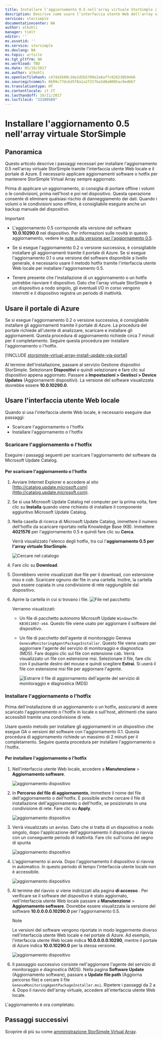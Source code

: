 ```yaml
---
title: Installare l'aggiornamento 0.5 nell'array virtuale StorSimple | Microsoft Docs
description: Descrive come usare l'interfaccia utente Web dell'array virtuale StorSimple per applicare aggiornamenti tramite il portale di Azure e gli hotfix
services: storsimple
documentationcenter: NA
author: alkohli
manager: timlt
editor: ''
ms.assetid: ''
ms.service: storsimple
ms.devlang: NA
ms.topic: article
ms.tgt_pltfrm: NA
ms.workload: TBD
ms.date: 05/10/2017
ms.author: alkohli
ms.openlocfilehash: c47da5b90c16e2d5b5709e2a6affc026238b9468
ms.sourcegitcommit: 6699c77dcbd5f8a1a2f21fba3d0a0005ac9ed6b7
ms.translationtype: HT
ms.contentlocale: it-IT
ms.lasthandoff: 10/11/2017
ms.locfileid: "23109589"
---
```

# <a name="install-update-05-on-your-storsimple-virtual-array"></a>Installare l'aggiornamento 0.5 nell'array virtuale StorSimple

## <a name="overview"></a>Panoramica

Questo articolo descrive i passaggi necessari per installare l'aggiornamento 0.5 nell'array virtuale StorSimple tramite l'interfaccia utente Web locale e il portale di Azure. È necessario applicare aggiornamenti software o hotfix per mantenere StorSimple Virtual Array sempre aggiornato.

Prima di applicare un aggiornamento, si consiglia di portare offline i volumi o le condivisioni, prima nell'host e poi nel dispositivo. Questa operazione consente di eliminare qualsiasi rischio di danneggiamento dei dati. Quando i volumi o le condivisioni sono offline, è consigliabile eseguire anche un backup manuale del dispositivo.

> [!IMPORTANT]
> - L'aggiornamento 0.5 corrisponde alla versione del software **10.0.10290.0** nel dispositivo. Per informazioni sulle novità in questo aggiornamento, vedere le [note sulla versione per l'aggiornamento 0.5](storsimple-virtual-array-update-05-release-notes.md).
>
> - Se si esegue l'aggiornamento 0.2 o versione successiva, è consigliabile installare gli aggiornamenti tramite il portale di Azure. Se si esegue l'aggiornamento 0.1 o una versione del software disponibile a livello generale, è necessario usare il metodo hotfix tramite l'interfaccia utente Web locale per installare l'aggiornamento 0.5.
>
> - Tenere presente che l'installazione di un aggiornamento o un hotfix potrebbe riavviare il dispositivo. Dato che l'array virtuale StorSimple è un dispositivo a nodo singolo, gli eventuali I/O in corso vengono interrotti e il dispositivo registra un periodo di inattività.

## <a name="use-the-azure-portal"></a>Usare il portale di Azure

Se si esegue l'aggiornamento 0.2 o versione successiva, è consigliabile installare gli aggiornamenti tramite il portale di Azure. La procedura del portale richiede all'utente di analizzare, scaricare e installare gli aggiornamenti. Questa procedura di aggiornamento richiede circa 7 minuti per il completamento. Seguire questa procedura per installare l'aggiornamento o l'hotfix.

[!INCLUDE [storsimple-virtual-array-install-update-via-portal](../../includes/storsimple-virtual-array-install-update-via-portal-04.md)]

Al termine dell'installazione, passare al servizio Gestione dispositivi StorSimple. Selezionare **Dispositivi** e quindi selezionare e fare clic sul dispositivo appena aggiornato. Passare a **Impostazioni > Gestisci > Device Updates** (Aggiornamenti dispositivi). La versione del software visualizzata dovrebbe essere **10.0.10290.0**.

## <a name="use-the-local-web-ui"></a>Usare l'interfaccia utente Web locale

Quando si usa l'interfaccia utente Web locale, è necessario eseguire due passaggi:

* Scaricare l'aggiornamento o l'hotfix
* Installare l'aggiornamento o l'hotfix

### <a name="download-the-update-or-the-hotfix"></a>Scaricare l'aggiornamento o l'hotfix

Eseguire i passaggi seguenti per scaricare l'aggiornamento del software da Microsoft Update Catalog.

#### <a name="to-download-the-update-or-the-hotfix"></a>Per scaricare l'aggiornamento o l'hotfix

1. Avviare Internet Explorer e accedere al sito [http://catalog.update.microsoft.com](http://catalog.update.microsoft.com).

2. Se si usa Microsoft Update Catalog nel computer per la prima volta, fare clic su **Installa** quando viene richiesto di installare il componente aggiuntivo Microsoft Update Catalog.

3. Nella casella di ricerca di Microsoft Update Catalog, immettere il numero dell'hotfix da scaricare riportato nella Knowledge Base (KB). Immettere **4021576** per l'aggiornamento 0.5 e quindi fare clic su **Cerca**.
   
    Verrà visualizzato l'elenco degli hotfix, tra cui l'**aggiornamento 0.5 per l'array virtuale StorSimple**.
   
    ![Cercare nel catalogo](./media/storsimple-virtual-array-install-update-05/download1.png)

4. Fare clic su **Download**. 

5. Dovrebbero venire visualizzati due file per il download, con estensione *msu* e *cab*. Scaricare ognuno dei file in una cartella. Inoltre, la cartella può essere copiata in una condivisione di rete raggiungibile dal dispositivo.

6. Aprire la cartella in cui si trovano i file.
    ![File nel pacchetto](./media/storsimple-virtual-array-install-update-05/update05folder.png)

    Verranno visualizzati:
    -  Un file di pacchetto autonomo Microsoft Update `WindowsTH-KB3011067-x64`. Questo file viene usato per aggiornare il software del dispositivo.
    - Un file di pacchetto dell'agente di monitoraggio Geneva `GenevaMonitoringAgentPackageInstaller`. Questo file viene usato per aggiornare l'agente del servizio di monitoraggio e diagnostica (MDS). Fare doppio clic sul file con estensione cab. Verrà visualizzato un file con estensione msi. Selezionare il file, fare clic con il pulsante destro del mouse e quindi scegliere **Estrai**. Si userà il file con estensione _msi_ file per aggiornare l'agente.

        ![Estrarre il file di aggiornamento dell'agente del servizio di monitoraggio e diagnostica (MDS)](./media/storsimple-virtual-array-install-update-05/extract-geneva-monitoring-agent-installer.png)
        
    

### <a name="install-the-update-or-the-hotfix"></a>Installare l'aggiornamento o l'hotfix

Prima dell'installazione di un aggiornamento o un hotfix, assicurarsi di avere scaricato l'aggiornamento o l'hotfix in locale o sull'host, altrimenti che siano accessibili tramite una condivisione di rete.

Usare questo metodo per installare gli aggiornamenti in un dispositivo che esegue GA o versioni del software con l'aggiornamento 0.1. Questa procedura di aggiornamento richiede un massimo di 2 minuti per il completamento. Seguire questa procedura per installare l'aggiornamento o l'hotfix.

#### <a name="to-install-the-update-or-the-hotfix"></a>Per installare l'aggiornamento o l'hotfix

1. Nell'interfaccia utente Web locale, accedere a **Manutenzione** > **Aggiornamento software**.
   
    ![aggiornamento dispositivo](./media/storsimple-virtual-array-install-update-05/update1m.png)

2. In **Percorso del file di aggiornamento**, immettere il nome del file dell'aggiornamento o dell'hotfix. È possibile anche cercare il file di installazione dell'aggiornamento o dell'hotfix, se posizionato in una condivisione di rete. Fare clic su **Apply**.
   
    ![aggiornamento dispositivo](./media/storsimple-virtual-array-install-update-05/update2m.png)

3. Verrà visualizzato un avviso. Dato che si tratta di un dispositivo a nodo singolo, dopo l'applicazione dell'aggiornamento il dispositivo si riavvia con un conseguente periodo di inattività. Fare clic sull'icona del segno di spunta
   
   ![aggiornamento dispositivo](./media/storsimple-virtual-array-install-update-05/update3m.png)

4. L'aggiornamento si avvia. Dopo l'aggiornamento il dispositivo si riavvia in automatico. In questo periodo di tempo l'interfaccia utente locale non è accessibile.
   
    ![aggiornamento dispositivo](./media/storsimple-virtual-array-install-update-05/update5m.png)

5. Al termine del riavvio si viene indirizzati alla pagina **di accesso** . Per verificare se il software del dispositivo è stato aggiornato, nell'interfaccia utente Web locale passare a **Manutenzione** > **Aggiornamento software**. Dovrebbe essere visualizzata la versione del software **10.0.0.0.0.10290.0** per l'aggiornamento 0.5.
   
   > [!NOTE]
   > Le versioni del software vengono riportate in modo leggermente diverso nell'interfaccia utente Web locale e nel portale di Azure. Ad esempio, l'interfaccia utente Web locale indica **10.0.0.0.0.10290**, mentre il portale di Azure indica **10.0.10290.0** per la stessa versione.
   
    ![aggiornamento dispositivo](./media/storsimple-virtual-array-install-update-05/update6m.png)

6. Il passaggio successivo consiste nell'aggiornare l'agente del servizio di monitoraggio e diagnostica (MDS). Nella pagina **Software Update** (Aggiornamento software), passare a **Update file path** (Aggiorna percorso file) e cercare il file `GenevaMonitoringAgentPackageInstaller.msi`. Ripetere i passaggi da 2 a 4. Dopo il riavvio dell'array virtuale, accedere all'interfaccia utente Web locale.

L'aggiornamento è ora completato.

## <a name="next-steps"></a>Passaggi successivi

Scoprire di più su come [amministrazione StorSimple Virtual Array](storsimple-ova-web-ui-admin.md).

